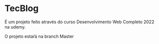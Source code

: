 # TecBlog

É um projeto feito através do curso Desenvolvimento Web Completo 2022 na udemy.

O projeto estaŕá na branch Master
